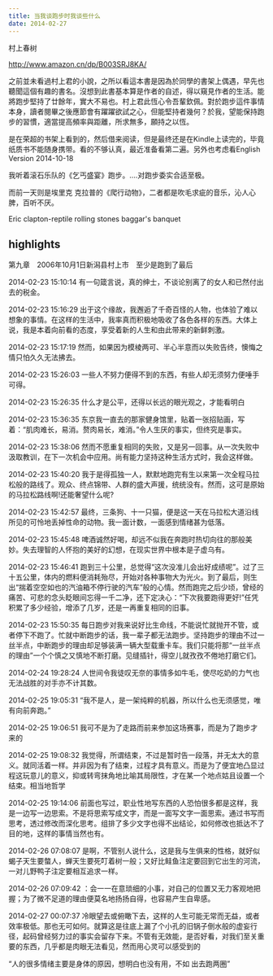 ```yaml
---
title: 当我谈跑步时我谈些什么
date: 2014-02-27
---
```


村上春树
 
<http://www.amazon.cn/dp/B003SRJ8KA/>

之前並未看過村上君的小說，之所以看這本書是因為於同學的書架上偶遇，早先也聽聞這個有趣的書名。沒想到此書基本算是作者的自述，得以窺見作者的生活。能將跑步堅持了廿餘年，實大不易也。村上君此恆心令吾輩欽佩。對於跑步這件事情本身，讀者閱畢之後應節會有躍躍欲試之心，但能堅持者幾何？於我，望能保持跑步的習慣，適當提高頻率與距離，所求無多，願持之以恆。


是在荣超的书架上看到的，然后借来阅读，但是最终还是在Kindle上读完的，毕竟纸质书不能随身携带。看的不够认真，最近准备看第二遍。另外也考虑看English Version 2014-10-18

我听着滚石乐队的《乞丐盛宴》跑步。....对跑步委实合适至极。 

而前一天则是埃里克 克拉普的《爬行动物》，二者都是吹毛求疵的音乐，沁人心脾，百听不厌。 

Eric clapton-reptile 
rolling stones baggar's banquet 



## highlights

第九章　2006年10月1日新潟县村上市　至少是跑到了最后
 
2014-02-23 15:10:14
有一句箴言说，真的绅士，不谈论别离了的女人和已然付出去的税金。
 
2014-02-23 15:16:29
出于这个缘故，我邂逅了千奇百怪的人物，也体验了难以想象的事情。在这样的生活中，我率真而积极地吸收了各色各样的东西。大体上说，我是本着向前看的态度，享受着新的人生和由此带来的新鲜刺激。
 
2014-02-23 15:17:19
然而，如果因为模棱两可、半心半意而以失败告终，懊悔之情只怕久久无法拂去。
 
2014-02-23 15:26:03
一些人不努力便得不到的东西，有些人却无须努力便唾手可得。
 
2014-02-23 15:26:35
什么才是公平，还得以长远的眼光观之，才能看明白
 
2014-02-23 15:36:35
东京我一直去的那家健身馆里，贴着一张招贴画，写着：“肌肉难长，易消。赘肉易长，难消。”令人生厌的事实，但终究是事实。
 
2014-02-23 15:38:06
然而不愿重复相同的失败，又是另一回事。从一次失败中汲取教训，在下一次机会中应用。尚有能力坚持这种生活方式时，我会这样做。
 
2014-02-23 15:40:20
我于是得孤独一人，默默地跑完有生以来第一次全程马拉松般的路线了。观众、终点锦带、人群的盛大声援，统统没有。然而，这可是原始的马拉松路线啊!还能奢望什么呢?
 
2014-02-23 15:42:57
最终，三条狗、十一只猫，便是这一天在马拉松大道沿线所见的可怜地丢掉性命的动物。我一面计数，一面感到情绪甚为低落。
 
2014-02-23 15:45:48
啤酒诚然好喝，却远不似我在奔跑时热切向往的那般美妙。失去理智的人怀抱的美好的幻想，在现实世界中根本是子虚乌有。
 
2014-02-23 15:46:41
跑到三十公里，总觉得“这次没准儿会出好成绩呢”。过了三十五公里，体内的燃料便消耗殆尽，开始对各种事物大为光火。到了最后，则生出“揣着空空如也的汽油箱不停行驶的汽车”般的心情。然而跑完之后少顷，曾经的痛苦、可悲的念头眨眼间忘得一千二净，还下定决心：“下次我要跑得更好!”任凭积累了多少经验，增添了几岁，还是一再重复相同的旧事。
 
2014-02-23 15:50:35
每日跑步对我来说好比生命线，不能说忙就抛开不管，或者停下不跑了。忙就中断跑步的话，我一辈子都无法跑步。坚持跑步的理由不过一丝半点，中断跑步的理由却足够装满一辆大型载重卡车。我们只能将那“一丝半点的理由”一个个慎之又慎地不断打磨。见缝插针，得空儿就孜孜不倦地打磨它们。
 
2014-02-24 19:28:24
人世间令我徒叹无奈的事情多如牛毛，使尽吃奶的力气也无法战胜的对手亦不计其数。
 
2014-02-25 19:05:31
“我不是人，是一架纯粹的机器，所以什么也无须感觉，唯有向前奔跑。”
 
2014-02-25 19:06:51
我可不是为了走路而前来参加这场赛事，而是为了跑步才来的
 
2014-02-25 19:08:32
我觉得，所谓结束，不过是暂时告一段落，并无太大的意义。就同活着一样。并非因为有了结束，过程才具有意义。而是为了便宜地凸显过程这玩意儿的意义，抑或转弯抹角地比喻其局限性，才在某一个地点姑且设置一个结束。相当地哲学
 
2014-02-25 19:14:06
前面也写过，职业性地写东西的人恐怕很多都是这样，我是一边写一边思索。不是将思索写成文字，而是一面写文字一面思索。通过书写而思考，透过修改而深化思考。组排了多少文字也得不出结论，如何修改也抵达不了目的地，这样的事情当然也有。
 
2014-02-26 07:08:07
是啊，不管别人说什么，这是我与生俱来的性格，就好似蝎子天生要螫人，蝉天生要死叮着树一般；又好比鲑鱼注定要回到它出生的河流，一对儿野鸭子注定要相互追求一样。
 
2014-02-26 07:09:42
：会一一在意琐细的小事，对自己的位置又无力客观地把握；为了微不足道的理由便莫名地扬扬自得，也容易产生自卑感。
 
2014-02-27 00:07:37
冷眼望去或俯瞰下去，这样的人生可能无常而无益，或者效率极低。那也无可如何。就算这是往底上漏了个小孔的旧锅子倒水般的虚妄行径，起码曾经努力过的事实会留存下来。不管有无效能，是否好看，对我们至关重要的东西，几乎都是肉眼无法看见，然而用心灵可以感受到的

“人的很多情绪主要是身体的原因，想明白也没有用，不如
出去跑两圈”